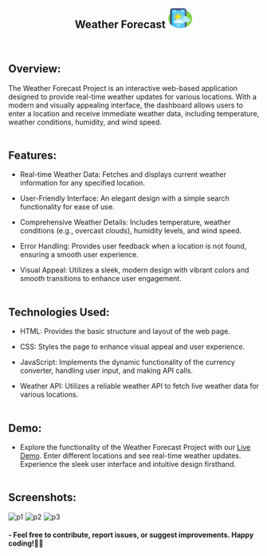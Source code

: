 <h2 align = "center">Weather Forecast <img src="assets/favicon.png" alt="" height="40" width="50"/></h2>
<br>

<h2>Overview:</h2>

The Weather Forecast Project is an interactive web-based application designed to provide real-time weather updates for various locations. With a modern and visually appealing interface, the dashboard allows users to enter a location and receive immediate weather data, including temperature, weather conditions, humidity, and wind speed.
<br><br>

<h2>Features:</h2>

- Real-time Weather Data: Fetches and displays current weather information for any specified location.
  
- User-Friendly Interface: An elegant design with a simple search functionality for ease of use.

- Comprehensive Weather Details: Includes temperature, weather conditions (e.g., overcast clouds), humidity levels, and wind speed.
  
- Error Handling: Provides user feedback when a location is not found, ensuring a smooth user experience.

- Visual Appeal: Utilizes a sleek, modern design with vibrant colors and smooth transitions to enhance user engagement.
<br><br>

<h2>Technologies Used:</h2>

- HTML: Provides the basic structure and layout of the web page.

- CSS: Styles the page to enhance visual appeal and user experience.

- JavaScript: Implements the dynamic functionality of the currency converter, handling user input, and making API calls.

- Weather API: Utilizes a reliable weather API to fetch live weather data for various locations.
<br><br>

<h2>Demo:</h2>

- Explore the functionality of the Weather Forecast Project with our <a href="https://prajyotkalekar.github.io/Weather_Forecast_Application/" target="_blank">Live Demo</a>. Enter different locations and see real-time weather updates. Experience the sleek user interface and intuitive design firsthand.
<br><br>

<h2>Screenshots:</h2>

![p1](https://github.com/user-attachments/assets/835ece7a-b049-4e91-99c6-cbf163969799)
![p2](https://github.com/user-attachments/assets/43fe51e6-4db1-4cd0-9c6c-46daaaf5d8e3)
![p3](https://github.com/user-attachments/assets/fc722441-429f-42fe-9374-a9319fe3a475)


<h4> - Feel free to contribute, report issues, or suggest improvements. Happy coding!🤝💡</h4>
